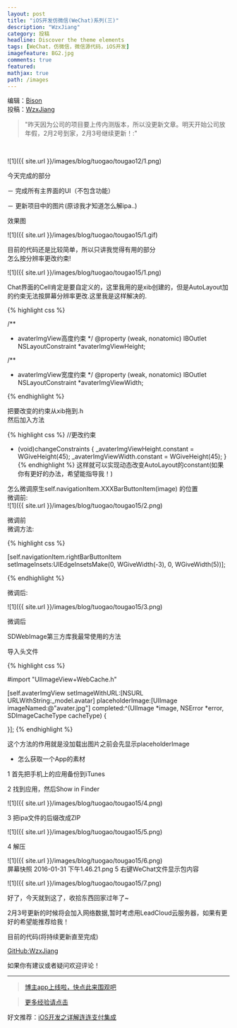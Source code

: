 ```yaml
---
layout: post
title: "iOS开发仿微信(WeChat)系列(三)"
description: "WzxJiang"
category: 投稿
headline: Discover the theme elements
tags: [WeChat，仿微信，微信源代码，iOS开发]
imagefeature: BG2.jpg
comments: true
featured: 
mathjax: true
path: /images
---
```

编辑：[Bison](http://allluckly.cn/)<br>
投稿：[WzxJiang](http://www.jianshu.com/users/389c20d5a244/latest_articles)<br>

>&quot;昨天因为公司的项目要上传内测版本，所以没更新文章。明天开始公司放年假，2月2号到家，2月3号继续更新！:&quot;

<br>

![1]({{ site.url }}/images/blog/tuogao/tougao12/1.png)<br>

今天完成的部分<br>

－ 完成所有主界面的UI（不包含功能）<br>

－ 更新项目中的图片(原谅我才知道怎么解ipa..)<br>

效果图<br>


![1]({{ site.url }}/images/blog/tuogao/tougao15/1.gif)<br>


目前的代码还是比较简单，所以只讲我觉得有用的部分<br>
怎么按分辨率更改约束!<br>

![1]({{ site.url }}/images/blog/tuogao/tougao15/1.png)<br>

Chat界面的Cell肯定是要自定义的，这里我用的是xib创建的，但是AutoLayout加的约束无法按屏幕分辨率更改.这里我是这样解决的.<br>


{% highlight css %}

/**
*  avaterImgView高度约束
*/
@property (weak, nonatomic) IBOutlet NSLayoutConstraint *avaterImgViewHeight;

/**
*  avaterImgView宽度约束
*/
@property (weak, nonatomic) IBOutlet NSLayoutConstraint *avaterImgViewWidth;

{% endhighlight %}

把要改变的约束从xib拖到.h<br>
然后加入方法<br>

{% highlight css %}
//更改约束
- (void)changeConstraints
{
    _avaterImgViewHeight.constant = WGiveHeight(45);
    _avaterImgViewWidth.constant = WGiveHeight(45);
}
{% endhighlight %}
这样就可以实现动态改变AutoLayout的constant(如果你有更好的办法，希望能指导我！)<br>

怎么微调原生self.navigationItem.XXXBarButtonItem(image) 的位置<br>
微调前:<br>
![1]({{ site.url }}/images/blog/tuogao/tougao15/2.png)<br>

微调前<br>
微调方法:<br>

{% highlight css %}

[self.navigationItem.rightBarButtonItem setImageInsets:UIEdgeInsetsMake(0, WGiveWidth(-3), 0, WGiveWidth(5))];

{% endhighlight %}


微调后:<br>

![1]({{ site.url }}/images/blog/tuogao/tougao15/3.png)<br>

微调后<br>

SDWebImage第三方库我最常使用的方法<br>

导入头文件<br>

{% highlight css %}

#import "UIImageView+WebCache.h"

[self.avaterImgView setImageWithURL:[NSURL URLWithString:_model.avatar] placeholderImage:[UIImage imageNamed:@"avater.jpg"] completed:^(UIImage *image, NSError *error, SDImageCacheType cacheType) {

}];
{% endhighlight %}

这个方法的作用就是没加载出图片之前会先显示placeholderImage<br>

- 怎么获取一个App的素材<br>

1 首先把手机上的应用备份到iTunes<br>

2 找到应用，然后Show in Finder<br>

![1]({{ site.url }}/images/blog/tuogao/tougao15/4.png)<br>


3 把ipa文件的后缀改成ZIP

![1]({{ site.url }}/images/blog/tuogao/tougao15/5.png)<br>


4 解压

![1]({{ site.url }}/images/blog/tuogao/tougao15/6.png)<br>
屏幕快照 2016-01-31 下午1.46.21.png
5 右键WeChat文件显示包内容

![1]({{ site.url }}/images/blog/tuogao/tougao15/7.png)<br>

好了，今天就到这了，收拾东西回家过年了~

2月3号更新的时候将会加入网络数据,暂时考虑用LeadCloud云服务器，如果有更好的希望能推荐给我！

目前的代码(将持续更新直至完成)

[GitHub:WzxJiang](https://github.com/Wzxhaha/WWeChat)<br>

如果你有建议或者疑问欢迎评论！<br>


----------------------------------------------------------

> [博主app上线啦，快点此来围观吧](https://itunes.apple.com/us/app/it-blog-zi-xueios-kai-fa-jin/id1067787090?l=zh&ls=1&mt=8)<br>

> [更多经验请点击](http://allluckly.cn/)<br>

好文推荐：[iOS开发之详解连连支付集成](http://allluckly.cn/ios支付/lianlianzhifu)<br>







